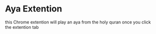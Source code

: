 # Aya Extention
this Chrome extention will play an aya from the holy quran once you click the extention tab 
